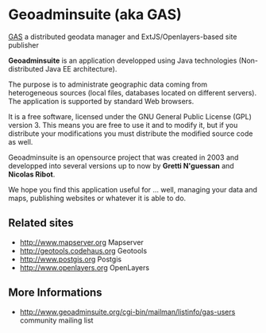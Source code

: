 # Geoadminsuite (aka GAS) #
[GAS](http://sd-11986.dedibox.fr:8080/gas/) a distributed geodata manager and ExtJS/Openlayers-based site publisher

**Geoadminsuite** is an application developped using Java technologies (Non-distributed Java EE architecture).

The purpose is to administrate geographic data coming from heterogeneous sources
(local files, databases located on different servers).
The application is supported by standard Web browsers.

It is a free software, licensed under the GNU General Public License (GPL) version 3.
This means you are free to use it and to modify it,
but if you distribute your modifications you must distribute the modified source code as well.

Geoadminsuite is an opensource project that was created in 2003 and developped into several versions up to now by **Gretti N'guessan** and **Nicolas Ribot**.

We hope you find this application useful for ... well, managing your data and maps, publishing websites or whatever it is able to do.
## Related sites ##
  * http://www.mapserver.org Mapserver
  * http://geotools.codehaus.org Geotools
  * http://www.postgis.org Postgis
  * http://www.openlayers.org OpenLayers
## More Informations ##
  * http://www.geoadminsuite.org/cgi-bin/mailman/listinfo/gas-users community mailing list